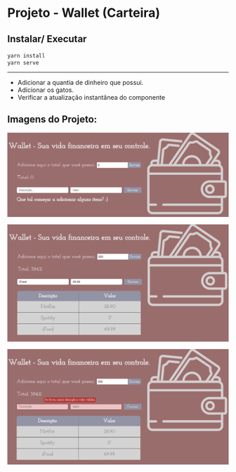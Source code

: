 # Projeto - Wallet (Carteira)

## Instalar/ Executar
```
yarn install
yarn serve
```

___________________

 - Adicionar a quantia de dinheiro que possui.
 - Adicionar os gatos.
 - Verificar a atualização instantânea do componente

 ## Imagens do Projeto:

  [![tela1](https://raw.githubusercontent.com/rickson-simoes/Vue_Wallet/master/imgs_exemplares/img3.png "Aplicativo sem os valores")](https://raw.githubusercontent.com/rickson-simoes/Vue_Wallet/master/imgs_exemplares/img3.png "img3")

 [![tela1](https://raw.githubusercontent.com/rickson-simoes/Vue_Wallet/master/imgs_exemplares/img1.png "Aplicativo com os valores")](https://raw.githubusercontent.com/rickson-simoes/Vue_Wallet/master/imgs_exemplares/img1.png "img1")

 [![tela2](https://raw.githubusercontent.com/rickson-simoes/Vue_Wallet/master/imgs_exemplares/img2.png "Erro ao não digitar nada")](https://raw.githubusercontent.com/rickson-simoes/Vue_Wallet/master/imgs_exemplares/img2.png "img2")
